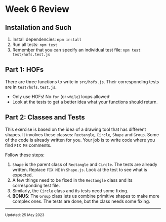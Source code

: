 # Week 6 Review



## Installation and Such

1. Install dependencies: `npm install`
1. Run all tests: `npm test`
1. Remember that you can specify an individual test file: `npm test test/hofs.test.js`


## Part 1: HOFs

There are three functions to write in `src/hofs.js`.
Their corresponding tests are in `test/hofs.test.js`.

- Only use HOFs! No `for` (or `while`) loops allowed!
- Look at the tests to get a better idea what your functions should return.


## Part 2: Classes and Tests

This exercise is based on the idea of a drawing tool that has different shapes.
It involves these classes: `Rectangle`, `Circle`, `Shape` and `Group`.
Some of the code is already written for you.
Your job is to write code where you find `FIX ME` comments.

Follow these steps:

1. `Shape` is the parent class of `Rectangle` and `Circle`. The tests are already written. Replace `FIX ME` in `Shape.js`. Look at the test to see what is expected.
1. A few things need to be fixed in the `Rectangle` class and its corresponding test file.
1. Similarly, the `Circle` class and its tests need some fixing.
1. **BONUS**: The `Group` class lets us combine primitive shapes to make more complex ones. The tests are done, but the class needs some fixing.

<hr />
<small>Updated: 25 May 2023</small>